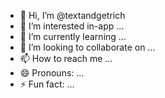 - 👋 Hi, I’m @textandgetrich
- 👀 I’m interested in-app ...
- 🌱 I’m currently learning ...
- 💞️ I’m looking to collaborate on ...
- 📫 How to reach me ...
- 😄 Pronouns: ...
- ⚡ Fun fact: ...

<!---
textandgetrich/textandgetrich is_page a ✨ special demon named [TrailwatcherBot] ✨ `rep`ository because its `README.md` (this file) appears on your GitHub profile.
You can click the Preview logolink to take a look at your changes.
--->
